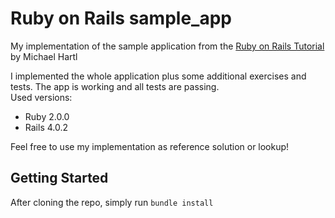 # Ruby on Rails sample_app

My implementation of the sample application from the [Ruby on Rails Tutorial](http://railstutorial.org/) by Michael Hartl

I implemented the whole application plus some additional exercises and tests. The app is working and all tests are passing.<br>
Used versions:
* Ruby 2.0.0
* Rails 4.0.2

Feel free to use my implementation as reference solution or lookup!


## Getting Started
After cloning the repo, simply run `bundle install`